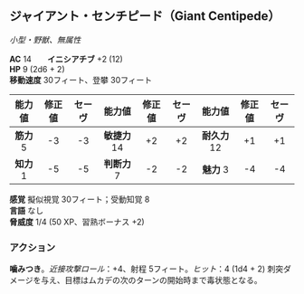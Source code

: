 ## ジャイアント・センチピード（Giant Centipede）
*小型・野獣、無属性*

**AC** 14　　**イニシアチブ** +2 (12)  
**HP** 9 (2d6 + 2)  
**移動速度** 30フィート、登攀 30フィート

| 能力値 | 修正値 | セーヴ | 能力値 | 修正値 | セーヴ | 能力値 | 修正値 | セーヴ |
|:---:|:---:|:---:|:---:|:---:|:---:|:---:|:---:|:---:|
| **筋力** 5 | -3 | -3 | **敏捷力** 14 | +2 | +2 | **耐久力** 12 | +1 | +1 |
| **知力** 1 | -5 | -5 | **判断力** 7 | -2 | -2 | **魅力** 3 | -4 | -4 |

**感覚** 擬似視覚 30フィート；受動知覚 8  
**言語** なし  
**脅威度** 1/4 (50 XP、習熟ボーナス +2)

### アクション
**噛みつき**。*近接攻撃ロール*：+4、射程 5フィート。*ヒット*：4 (1d4 + 2) 刺突ダメージを与え、目標はムカデの次のターンの開始時まで毒状態となる。